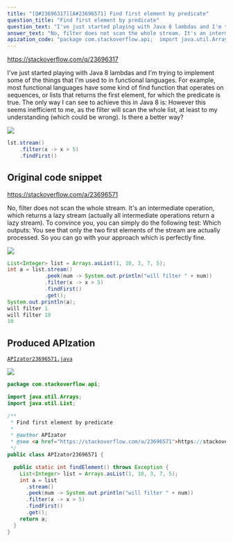```yaml
---
title: "[Q#23696317][A#23696571] Find first element by predicate"
question_title: "Find first element by predicate"
question_text: "I've just started playing with Java 8 lambdas and I'm trying to implement some of the things that I'm used to in functional languages. For example, most functional languages have some kind of find function that operates on sequences, or lists that returns the first element, for which the predicate is true. The only way I can see to achieve this in Java 8 is: However this seems inefficient to me, as the filter will scan the whole list, at least to my understanding (which could be wrong). Is there a better way?"
answer_text: "No, filter does not scan the whole stream. It's an intermediate operation, which returns a lazy stream (actually all intermediate operations return a lazy stream). To convince you, you can simply do the following test: Which outputs: You see that only the two first elements of the stream are actually processed. So you can go with your approach which is perfectly fine."
apization_code: "package com.stackoverflow.api;  import java.util.Arrays; import java.util.List;  /**  * Find first element by predicate  *  * @author APIzator  * @see <a href=\"https://stackoverflow.com/a/23696571\">https://stackoverflow.com/a/23696571</a>  */ public class APIzator23696571 {    public static int findElement() throws Exception {     List<Integer> list = Arrays.asList(1, 10, 3, 7, 5);     int a = list       .stream()       .peek(num -> System.out.println(\"will filter \" + num))       .filter(x -> x > 5)       .findFirst()       .get();     return a;   } }"
---
```


https://stackoverflow.com/q/23696317

I&#x27;ve just started playing with Java 8 lambdas and I&#x27;m trying to implement some of the things that I&#x27;m used to in functional languages.
For example, most functional languages have some kind of find function that operates on sequences, or lists that returns the first element, for which the predicate is true. The only way I can see to achieve this in Java 8 is:
However this seems inefficient to me, as the filter will scan the whole list, at least to my understanding (which could be wrong). Is there a better way?


<div class="code-logo"><img src="/stackoverflow.png" /></div>

```java
lst.stream()
    .filter(x -> x > 5)
    .findFirst()
```


## Original code snippet

https://stackoverflow.com/a/23696571

No, filter does not scan the whole stream. It&#x27;s an intermediate operation, which returns a lazy stream (actually all intermediate operations return a lazy stream). To convince you, you can simply do the following test:
Which outputs:
You see that only the two first elements of the stream are actually processed.
So you can go with your approach which is perfectly fine.

<div class="code-logo"><img src="/stackoverflow.png" /></div>

```java
List<Integer> list = Arrays.asList(1, 10, 3, 7, 5);
int a = list.stream()
            .peek(num -> System.out.println("will filter " + num))
            .filter(x -> x > 5)
            .findFirst()
            .get();
System.out.println(a);
will filter 1
will filter 10
10
```

## Produced APIzation

[`APIzator23696571.java`](https://github.com/pasqualesalza/apization-temp/raw/main/data/search/APIzator23696571.java)

<div class="code-logo"><img src="/apizator.png" /></div>

```java
package com.stackoverflow.api;

import java.util.Arrays;
import java.util.List;

/**
 * Find first element by predicate
 *
 * @author APIzator
 * @see <a href="https://stackoverflow.com/a/23696571">https://stackoverflow.com/a/23696571</a>
 */
public class APIzator23696571 {

  public static int findElement() throws Exception {
    List<Integer> list = Arrays.asList(1, 10, 3, 7, 5);
    int a = list
      .stream()
      .peek(num -> System.out.println("will filter " + num))
      .filter(x -> x > 5)
      .findFirst()
      .get();
    return a;
  }
}

```
